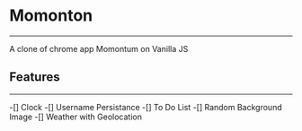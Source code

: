 # Momonton
------
A clone of chrome app Momontum on Vanilla JS

## Features
------
-[] Clock
-[] Username Persistance
-[] To Do List
-[] Random Background Image
-[] Weather with Geolocation

